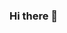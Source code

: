 ### Hi there 👋

<!--
**punishell/punishell** is a ✨ _special_ ✨ repository because its `README.md` (this file) appears on your GitHub profile.

[![Anurag's GitHub stats](https://github-readme-stats.vercel.app/api?username=punishell)](https://github.com/anuraghazra/github-readme-stats)

- 🔭 I’m currently working on DeFiVulnLabsCosmWasm

